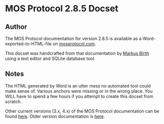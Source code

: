 MOS Protocol 2.8.5 Docset
=========================

Author
------

The MOS Protocol documentation for version 2.8.5 is available as a Word-exported-to-HTML-file on
[mosprotocol.com](https://mosprotocol.com/wp-content/MOS-Protocol-Documents/MOS_Protocol_Version_2.8.5_Final.htm).

This docset was handcrafted from that documentation by [Markus Birth](https://twitter.com/mbirth)
using a text editor and SQLite database tool.


Notes
-----

The HTML generated by Word is an utter mess no automated tool could make sense of.
Various anchors were missing or in the wrong place. You WILL have to spend a few hours if you
attempt to create this docset from scratch.

Other current versions (3.x, 4.x) of the MOS Protocol documentation can be
found [here](http://mosprotocol.com/current-version/).
Older version documentation is [here](http://mosprotocol.com/current-version/prior-versions/).
